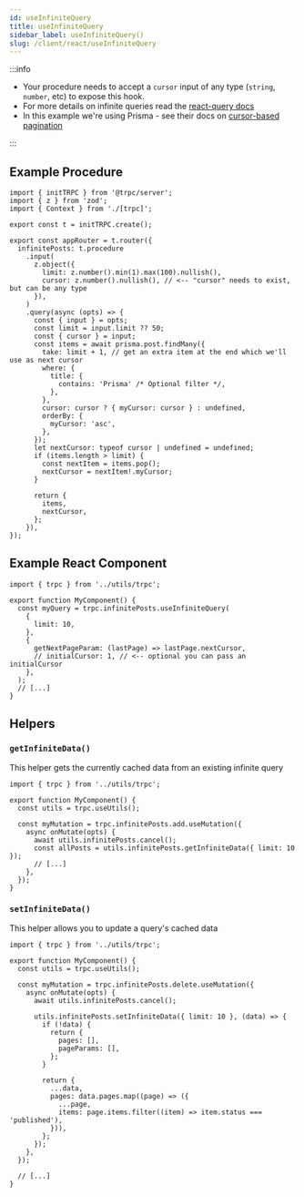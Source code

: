 ```yaml
---
id: useInfiniteQuery
title: useInfiniteQuery
sidebar_label: useInfiniteQuery()
slug: /client/react/useInfiniteQuery
---
```


:::info

- Your procedure needs to accept a `cursor` input of any type (`string`, `number`, etc) to expose this hook.
- For more details on infinite queries read the [react-query docs](https://tanstack.com/query/v5/docs/react/reference/useInfiniteQuery)
- In this example we're using Prisma - see their docs on [cursor-based pagination](https://www.prisma.io/docs/concepts/components/prisma-client/pagination#cursor-based-pagination)

:::

## Example Procedure

```tsx title='server/routers/_app.ts'
import { initTRPC } from '@trpc/server';
import { z } from 'zod';
import { Context } from './[trpc]';

export const t = initTRPC.create();

export const appRouter = t.router({
  infinitePosts: t.procedure
    .input(
      z.object({
        limit: z.number().min(1).max(100).nullish(),
        cursor: z.number().nullish(), // <-- "cursor" needs to exist, but can be any type
      }),
    )
    .query(async (opts) => {
      const { input } = opts;
      const limit = input.limit ?? 50;
      const { cursor } = input;
      const items = await prisma.post.findMany({
        take: limit + 1, // get an extra item at the end which we'll use as next cursor
        where: {
          title: {
            contains: 'Prisma' /* Optional filter */,
          },
        },
        cursor: cursor ? { myCursor: cursor } : undefined,
        orderBy: {
          myCursor: 'asc',
        },
      });
      let nextCursor: typeof cursor | undefined = undefined;
      if (items.length > limit) {
        const nextItem = items.pop();
        nextCursor = nextItem!.myCursor;
      }

      return {
        items,
        nextCursor,
      };
    }),
});
```

## Example React Component

```tsx title='components/MyComponent.tsx'
import { trpc } from '../utils/trpc';

export function MyComponent() {
  const myQuery = trpc.infinitePosts.useInfiniteQuery(
    {
      limit: 10,
    },
    {
      getNextPageParam: (lastPage) => lastPage.nextCursor,
      // initialCursor: 1, // <-- optional you can pass an initialCursor
    },
  );
  // [...]
}
```

## Helpers

### `getInfiniteData()`

This helper gets the currently cached data from an existing infinite query

```tsx title='components/MyComponent.tsx'
import { trpc } from '../utils/trpc';

export function MyComponent() {
  const utils = trpc.useUtils();

  const myMutation = trpc.infinitePosts.add.useMutation({
    async onMutate(opts) {
      await utils.infinitePosts.cancel();
      const allPosts = utils.infinitePosts.getInfiniteData({ limit: 10 });
      // [...]
    },
  });
}
```

### `setInfiniteData()`

This helper allows you to update a query's cached data

```tsx title='components/MyComponent.tsx'
import { trpc } from '../utils/trpc';

export function MyComponent() {
  const utils = trpc.useUtils();

  const myMutation = trpc.infinitePosts.delete.useMutation({
    async onMutate(opts) {
      await utils.infinitePosts.cancel();

      utils.infinitePosts.setInfiniteData({ limit: 10 }, (data) => {
        if (!data) {
          return {
            pages: [],
            pageParams: [],
          };
        }

        return {
          ...data,
          pages: data.pages.map((page) => ({
            ...page,
            items: page.items.filter((item) => item.status === 'published'),
          })),
        };
      });
    },
  });

  // [...]
}
```
